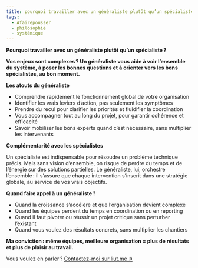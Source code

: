 ```yaml
---
title: pourquoi travailler avec un généraliste plutôt qu’un spécialiste?
tags:
  - Afairepousser
  - philosophie
  - systémique
---
```

**Pourquoi travailler avec un généraliste plutôt qu’un spécialiste ?**


**Vos enjeux sont complexes ? Un généraliste vous aide à voir l’ensemble du système, à poser les bonnes questions et à orienter vers les bons spécialistes, au bon moment.**


**Les atouts du généraliste**

- Comprendre rapidement le fonctionnement global de votre organisation
- Identifier les vrais leviers d’action, pas seulement les symptômes
- Prendre du recul pour clarifier les priorités et fluidifier la coordination
- Vous accompagner tout au long du projet, pour garantir cohérence et efficacité
- Savoir mobiliser les bons experts quand c’est nécessaire, sans multiplier les intervenants

  

**Complémentarité avec les spécialistes**

Un spécialiste est indispensable pour résoudre un problème technique précis. Mais sans vision d’ensemble, on risque de perdre du temps et de l’énergie sur des solutions partielles. Le généraliste, lui, orchestre l’ensemble : il s’assure que chaque intervention s’inscrit dans une stratégie globale, au service de vos vrais objectifs.

  

**Quand faire appel à un généraliste ?**

- Quand la croissance s’accélère et que l’organisation devient complexe
- Quand les équipes perdent du temps en coordination ou en reporting
- Quand il faut pivoter ou réussir un projet critique sans perturber l’existant
- Quand vous voulez des résultats concrets, sans multiplier les chantiers

  

**Ma conviction : même équipes, meilleure organisation = plus de résultats et plus de plaisir au travail.**


Vous voulez en parler ? [Contactez-moi sur liut.me ↗](https://liut.me)